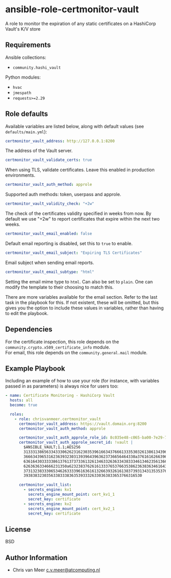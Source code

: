 ansible-role-certmonitor-vault
========================

A role to monitor the expiration of any static certificates on a HashiCorp Vault's K/V store

Requirements
------------

Ansible collections:

- `community.hashi_vault`

Python modules:

- `hvac`
- `jmespath`
- `requests>=2.29`

Role defaults
-------------

Available variables are listed below, along with default values (see `defaults/main.yml`):

```yml
certmonitor_vault_address: http://127.0.0.1:8200
```

The address of the Vault server.

```yml
certmonitor_vault_validate_certs: true
```

When using TLS, validate certificates. Leave this enabled in production environments.

```yml
certmonitor_vault_auth_method: approle
```

Supported auth methods: token, userpass and approle.

```yml
certmonitor_vault_validity_check: "+2w"
```

The check of the certificates validity specified in weeks from now. By default we use "+2w" to report certificates that expire within the next two weeks.

```yml
certmonitor_vault_email_enabled: false
```

Default email reporting is disabled, set this to `true` to enable.

```yml
certmonitor_vault_email_subject: "Expiring TLS Certificates"
```

Email subject when sending email reports.

```yml
certmonitor_vault_email_subtype: "html"
```

Setting the email mime type to `html`. Can also be set to `plain`. One can modify the template to their choosing to match this.

There are more variables available for the email section. Refer to the last task in the playbook for this. If not existent, these will be omitted, but this gives you the option to include these values in variables, rather than having to edit the playbook.

Dependencies
------------

For the certificate inspection, this role depends on the `community.crypto.x509_certificate_info` module.  
For email, this role depends on the `community.general.mail` module.

Example Playbook
----------------

Including an example of how to use your role (for instance, with variables passed in as parameters) is always nice for users too:

```yml
- name: Certificate Monitoring - HashiCorp Vault
  hosts: all
  become: true

  roles:
    - role: chrisvanmeer.certmonitor_vault
      certmonitor_vault_address: https://vault.domain.org:8200
      certmonitor_vault_auth_method: approle

      certmonitor_vault_auth_approle_role_id: 8c035e48-c065-ba00-7e29-73a387f5938b
      certmonitor_vault_auth_approle_secret_id: !vault |
        $ANSIBLE_VAULT;1.1;AES256
        31333138656334333062623162303539616634376661333530326138613439656362313037316631
        3666343965316236393230313939643963623736656464330a376161626639656137333135656236
        63616430333338613761373733613261346332636334383334613462356136636661366365363162
        6263636334666231350a623238376261613337653766353862363836346164383364356138313765
        37313238333065346263333961636161326639326161383739313431353537626630373535666436
        3938383230356338333836353933326330363833653766316530

      certmonitor_vault_list:
        - secrets_engine: kv1
          secrets_engine_mount_point: cert_kv1_1
          secret_key: certificate
        - secrets_engine: kv2
          secrets_engine_mount_point: cert_kv2_1
          secret_key: certificate
```

License
-------

BSD

Author Information
------------------

- Chris van Meer <c.v.meer@atcomputing.nl>
